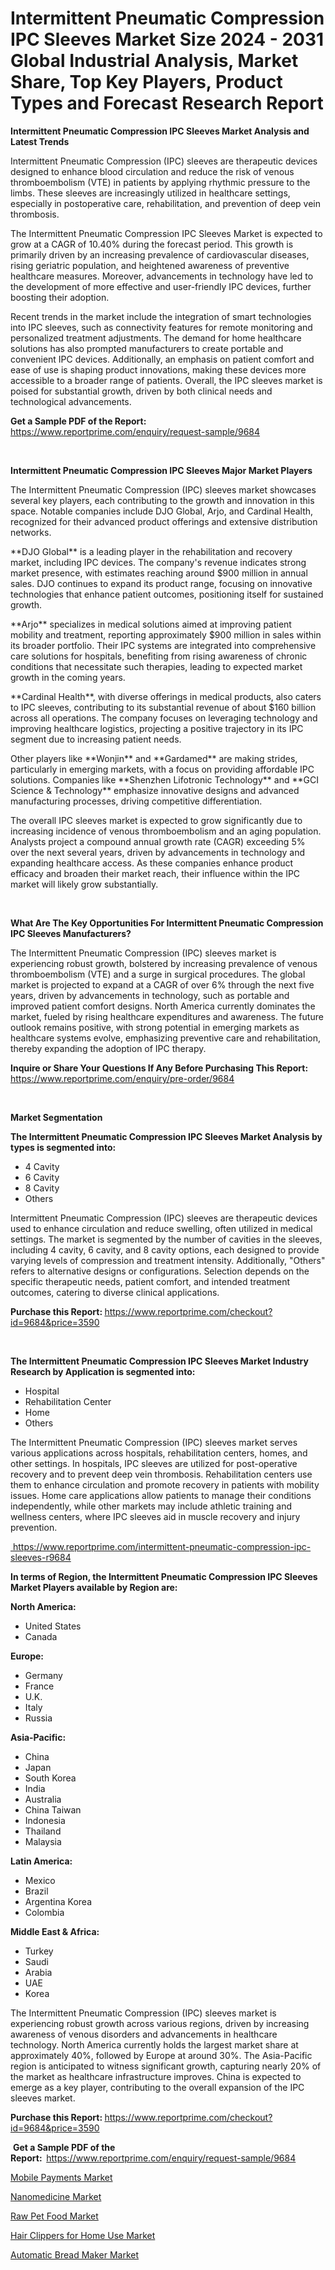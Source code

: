 <p><h1>Intermittent Pneumatic Compression IPC Sleeves Market Size 2024 - 2031 Global Industrial Analysis, Market Share, Top Key Players, Product Types and Forecast Research Report</h1></p><p><strong>Intermittent Pneumatic Compression IPC Sleeves Market Analysis and Latest Trends</strong></p>
<p><p>Intermittent Pneumatic Compression (IPC) sleeves are therapeutic devices designed to enhance blood circulation and reduce the risk of venous thromboembolism (VTE) in patients by applying rhythmic pressure to the limbs. These sleeves are increasingly utilized in healthcare settings, especially in postoperative care, rehabilitation, and prevention of deep vein thrombosis.</p><p>The Intermittent Pneumatic Compression IPC Sleeves Market is expected to grow at a CAGR of 10.40% during the forecast period. This growth is primarily driven by an increasing prevalence of cardiovascular diseases, rising geriatric population, and heightened awareness of preventive healthcare measures. Moreover, advancements in technology have led to the development of more effective and user-friendly IPC devices, further boosting their adoption.</p><p>Recent trends in the market include the integration of smart technologies into IPC sleeves, such as connectivity features for remote monitoring and personalized treatment adjustments. The demand for home healthcare solutions has also prompted manufacturers to create portable and convenient IPC devices. Additionally, an emphasis on patient comfort and ease of use is shaping product innovations, making these devices more accessible to a broader range of patients. Overall, the IPC sleeves market is poised for substantial growth, driven by both clinical needs and technological advancements.</p></p>
<p><strong>Get a Sample PDF of the Report:&nbsp;</strong> <a href="https://www.reportprime.com/enquiry/request-sample/9684?utm_campaign=101&utm_medium=2&utm_source=Github&utm_content=ia&utm_term=16112024&utm_id=intermittent-pneumatic-compression-ipc-sleeves">https://www.reportprime.com/enquiry/request-sample/9684</a></p>
<p>&nbsp;</p>
<p><strong>Intermittent Pneumatic Compression IPC Sleeves Major Market Players</strong></p>
<p><p>The Intermittent Pneumatic Compression (IPC) sleeves market showcases several key players, each contributing to the growth and innovation in this space. Notable companies include DJO Global, Arjo, and Cardinal Health, recognized for their advanced product offerings and extensive distribution networks.</p><p>**DJO Global** is a leading player in the rehabilitation and recovery market, including IPC devices. The company's revenue indicates strong market presence, with estimates reaching around $900 million in annual sales. DJO continues to expand its product range, focusing on innovative technologies that enhance patient outcomes, positioning itself for sustained growth.</p><p>**Arjo** specializes in medical solutions aimed at improving patient mobility and treatment, reporting approximately $900 million in sales within its broader portfolio. Their IPC systems are integrated into comprehensive care solutions for hospitals, benefiting from rising awareness of chronic conditions that necessitate such therapies, leading to expected market growth in the coming years.</p><p>**Cardinal Health**, with diverse offerings in medical products, also caters to IPC sleeves, contributing to its substantial revenue of about $160 billion across all operations. The company focuses on leveraging technology and improving healthcare logistics, projecting a positive trajectory in its IPC segment due to increasing patient needs.</p><p>Other players like **Wonjin** and **Gardamed** are making strides, particularly in emerging markets, with a focus on providing affordable IPC solutions. Companies like **Shenzhen Lifotronic Technology** and **GCI Science & Technology** emphasize innovative designs and advanced manufacturing processes, driving competitive differentiation.</p><p>The overall IPC sleeves market is expected to grow significantly due to increasing incidence of venous thromboembolism and an aging population. Analysts project a compound annual growth rate (CAGR) exceeding 5% over the next several years, driven by advancements in technology and expanding healthcare access. As these companies enhance product efficacy and broaden their market reach, their influence within the IPC market will likely grow substantially.</p></p>
<p>&nbsp;</p>
<p><strong>What Are The Key Opportunities For Intermittent Pneumatic Compression IPC Sleeves Manufacturers?</strong></p>
<p><p>The Intermittent Pneumatic Compression (IPC) sleeves market is experiencing robust growth, bolstered by increasing prevalence of venous thromboembolism (VTE) and a surge in surgical procedures. The global market is projected to expand at a CAGR of over 6% through the next five years, driven by advancements in technology, such as portable and improved patient comfort designs. North America currently dominates the market, fueled by rising healthcare expenditures and awareness. The future outlook remains positive, with strong potential in emerging markets as healthcare systems evolve, emphasizing preventive care and rehabilitation, thereby expanding the adoption of IPC therapy.</p></p>
<p><strong>Inquire or Share Your Questions If Any Before Purchasing This Report:</strong> <a href="https://www.reportprime.com/enquiry/pre-order/9684?utm_campaign=101&utm_medium=2&utm_source=Github&utm_content=ia&utm_term=16112024&utm_id=intermittent-pneumatic-compression-ipc-sleeves">https://www.reportprime.com/enquiry/pre-order/9684</a></p>
<p>&nbsp;</p>
<p><strong>Market Segmentation</strong></p>
<p><strong>The Intermittent Pneumatic Compression IPC Sleeves Market Analysis by types is segmented into:</strong></p>
<p><ul><li>4 Cavity</li><li>6 Cavity</li><li>8 Cavity</li><li>Others</li></ul></p>
<p><p>Intermittent Pneumatic Compression (IPC) sleeves are therapeutic devices used to enhance circulation and reduce swelling, often utilized in medical settings. The market is segmented by the number of cavities in the sleeves, including 4 cavity, 6 cavity, and 8 cavity options, each designed to provide varying levels of compression and treatment intensity. Additionally, "Others" refers to alternative designs or configurations. Selection depends on the specific therapeutic needs, patient comfort, and intended treatment outcomes, catering to diverse clinical applications.</p></p>
<p><strong>Purchase this Report:&nbsp;</strong><a href="https://www.reportprime.com/checkout?id=9684&price=3590&utm_campaign=101&utm_medium=2&utm_source=Github&utm_content=ia&utm_term=16112024&utm_id=intermittent-pneumatic-compression-ipc-sleeves">https://www.reportprime.com/checkout?id=9684&price=3590</a></p>
<p>&nbsp;</p>
<p><strong>The Intermittent Pneumatic Compression IPC Sleeves Market Industry Research by Application is segmented into:</strong></p>
<p><ul><li>Hospital</li><li>Rehabilitation Center</li><li>Home</li><li>Others</li></ul></p>
<p><p>The Intermittent Pneumatic Compression (IPC) sleeves market serves various applications across hospitals, rehabilitation centers, homes, and other settings. In hospitals, IPC sleeves are utilized for post-operative recovery and to prevent deep vein thrombosis. Rehabilitation centers use them to enhance circulation and promote recovery in patients with mobility issues. Home care applications allow patients to manage their conditions independently, while other markets may include athletic training and wellness centers, where IPC sleeves aid in muscle recovery and injury prevention.</p></p>
<p><a href="https://www.reportprime.com/intermittent-pneumatic-compression-ipc-sleeves-r9684?utm_campaign=101&utm_medium=2&utm_source=Github&utm_content=ia&utm_term=16112024&utm_id=intermittent-pneumatic-compression-ipc-sleeves">&nbsp;https://www.reportprime.com/intermittent-pneumatic-compression-ipc-sleeves-r9684</a></p>
<p><strong>In terms of Region, the Intermittent Pneumatic Compression IPC Sleeves Market Players available by Region are:</strong></p>
<p>
    <p> <strong> North America: </strong>
        <ul>
            <li>United States</li>
            <li>Canada</li>
        </ul>
        </p> 
    <p> <strong> Europe: </strong>
        <ul>
            <li>Germany</li>
            <li>France</li>
            <li>U.K.</li>
            <li>Italy</li>
            <li>Russia</li>
        </ul>
        </p> 
    <p> <strong> Asia-Pacific: </strong>
        <ul>
            <li>China</li>
            <li>Japan</li>
            <li>South Korea</li>
            <li>India</li>
            <li>Australia</li>
            <li>China Taiwan</li>
            <li>Indonesia</li>
            <li>Thailand</li>
            <li>Malaysia</li>
        </ul>
        </p> 
    <p> <strong> Latin America: </strong>
        <ul>
            <li>Mexico</li>
            <li>Brazil</li>
            <li>Argentina Korea</li>
            <li>Colombia</li>
        </ul>
        </p> 
    <p> <strong> Middle East & Africa: </strong>
        <ul>
            <li>Turkey</li>
            <li>Saudi</li>
            <li>Arabia</li>
            <li>UAE</li>
            <li>Korea</li>
        </ul>
    </p>
    </p>
<p><p>The Intermittent Pneumatic Compression (IPC) sleeves market is experiencing robust growth across various regions, driven by increasing awareness of venous disorders and advancements in healthcare technology. North America currently holds the largest market share at approximately 40%, followed by Europe at around 30%. The Asia-Pacific region is anticipated to witness significant growth, capturing nearly 20% of the market as healthcare infrastructure improves. China is expected to emerge as a key player, contributing to the overall expansion of the IPC sleeves market.</p></p>
<p><strong>Purchase this Report: </strong><a href="https://www.reportprime.com/checkout?id=9684&price=3590&utm_campaign=101&utm_medium=2&utm_source=Github&utm_content=ia&utm_term=16112024&utm_id=intermittent-pneumatic-compression-ipc-sleeves">https://www.reportprime.com/checkout?id=9684&price=3590</a></p>
<p>&nbsp;<strong>Get a Sample PDF of the Report:&nbsp;&nbsp;</strong><a href="https://www.reportprime.com/enquiry/request-sample/9684?utm_campaign=101&utm_medium=2&utm_source=Github&utm_content=ia&utm_term=16112024&utm_id=intermittent-pneumatic-compression-ipc-sleeves">https://www.reportprime.com/enquiry/request-sample/9684</a></p>
<p><strong></strong></p>
<p><p><a href="https://issuu.com/reportprime-2/docs/mobile-payments-market-size-2030.pp_6b79ac437aa401?utm_campaign=101&utm_medium=2&utm_source=Github&utm_content=ia&utm_term=16112024&utm_id=intermittent-pneumatic-compression-ipc-sleeves">Mobile Payments Market</a></p><p><a href="https://issuu.com/reportprime-2/docs/nanomedicine-market-size-2030.pptx_b979b134f2f72e?utm_campaign=101&utm_medium=2&utm_source=Github&utm_content=ia&utm_term=16112024&utm_id=intermittent-pneumatic-compression-ipc-sleeves">Nanomedicine Market</a></p><p><a href="https://www.linkedin.com/pulse/market-dynamics-future-trends-global-raw-pet-food-sector-ssxbf?utm_campaign=101&utm_medium=2&utm_source=Github&utm_content=ia&utm_term=16112024&utm_id=intermittent-pneumatic-compression-ipc-sleeves">Raw Pet Food Market</a></p><p><a href="https://www.linkedin.com/pulse/investment-opportunities-hair-clippers-home-use-sector-risk-analysis-beizf?utm_campaign=101&utm_medium=2&utm_source=Github&utm_content=ia&utm_term=16112024&utm_id=intermittent-pneumatic-compression-ipc-sleeves">Hair Clippers for Home Use Market</a></p><p><a href="https://www.linkedin.com/pulse/automatic-bread-maker-market-dynamics-application-types-emerging-txtzf?utm_campaign=101&utm_medium=2&utm_source=Github&utm_content=ia&utm_term=16112024&utm_id=intermittent-pneumatic-compression-ipc-sleeves">Automatic Bread Maker Market</a></p></p>